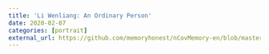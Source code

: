 ```yaml
---
title: 'Li Wenliang: An Ordinary Person'
date: 2020-02-07
categories: [portrait]
external_url: https://github.com/memoryhonest/nCovMemory-en/blob/master/docs/2020-02-07/liwenliang_an_ordinary_person.md
---
```

